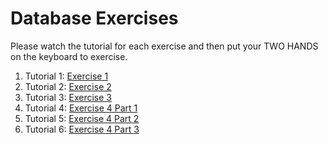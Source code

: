 # Database Exercises
Please watch the tutorial for each exercise and then put your TWO HANDS on the keyboard to exercise.  

1. Tutorial 1: <a href="https://youtu.be/DX2cwzbD5pg">Exercise 1</a>
2. Tutorial 2: <a href="https://youtu.be/FMtt23DoTdA">Exercise 2</a>
3. Tutorial 3: <a href="https://youtu.be/HZQWypEWmrQ">Exercise 3</a>
4. Tutorial 4: <a href="https://youtu.be/RO0Xhkh-Tgs">Exercise 4 Part 1</a>
5. Tutorial 5: <a href="https://youtu.be/N6wMSKS_SdE?t=302">Exercise 4 Part 2</a>
6. Tutorial 6: <a href="https://youtu.be/EMTJhcM3RVE">Exercise 4 Part 3</a>
